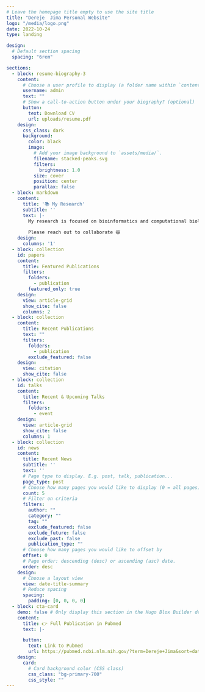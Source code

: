 ```yaml
---
# Leave the homepage title empty to use the site title
title: "Dereje  Jima Personal Website"
logo: "/media/logo.png"
date: 2022-10-24
type: landing

design:
  # Default section spacing
  spacing: "6rem"

sections:
  - block: resume-biography-3
    content:
      # Choose a user profile to display (a folder name within `content/authors/`)
      username: admin
      text: ""
      # Show a call-to-action button under your biography? (optional)
      button:
        text: Download CV
        url: uploads/resume.pdf
    design:
      css_class: dark
      background:
        color: black
        image:
          # Add your image background to `assets/media/`.
          filename: stacked-peaks.svg
          filters:
            brightness: 1.0
          size: cover
          position: center
          parallax: false
  - block: markdown
    content:
      title: '📚 My Research'
      subtitle: ''
      text: |-
        My research is focused on bioinformatics and computational biology, emphasizing high-throughput biological data analysis to integrate complex datasets and drive impactful discoveries. My expertise includes developing bioinformatics tools, performing advanced data analysis, and employing statistical modeling with applications in genomics, epigenomics, cancer genomics, immunology, and infectious diseases. As a Bioinformatics Liaison at the Center for Human Health and the Environment (CHHE), I collaborate with researchers across diverse disciplines, ensuring the effective integration of bioinformatics into a wide range of projects. My role involves contributing to bioinformatics initiatives, strategic research planning, and fostering collaborative efforts to address complex biological questions. Additionally, I guide and mentor PhD students, helping them navigate intricate bioinformatics challenges and develop essential research skills. I am committed to advancing scientific discovery and nurturing the next generation of researchers by creating cutting-edge tools and cultivating a dynamic, interdisciplinary research environment. My work aims to spark interest in the multidisciplinary nature of bioinformatics and its transformative potential for modern science.
        
        Please reach out to collaborate 😃
    design:
      columns: '1'
  - block: collection
    id: papers
    content:
      title: Featured Publications
      filters:
        folders:
          - publication
        featured_only: true
    design:
      view: article-grid
      show_cite: false
      columns: 2
  - block: collection
    content:
      title: Recent Publications
      text: ""
      filters:
        folders:
          - publication
        exclude_featured: false
    design:
      view: citation
      show_cite: false
  - block: collection
    id: talks
    content:
      title: Recent & Upcoming Talks
      filters:
        folders:
          - event
    design:
      view: article-grid
      show_cite: false
      columns: 1
  - block: collection
    id: news
    content:
      title: Recent News
      subtitle: ''
      text: ''
      # Page type to display. E.g. post, talk, publication...
      page_type: post
      # Choose how many pages you would like to display (0 = all pages)
      count: 5
      # Filter on criteria
      filters:
        author: ""
        category: ""
        tag: ""
        exclude_featured: false
        exclude_future: false
        exclude_past: false
        publication_type: ""
      # Choose how many pages you would like to offset by
      offset: 0
      # Page order: descending (desc) or ascending (asc) date.
      order: desc
    design:
      # Choose a layout view
      view: date-title-summary
      # Reduce spacing
      spacing:
        padding: [0, 0, 0, 0]
  - block: cta-card
    demo: false # Only display this section in the Hugo Blox Builder demo site
    content:
      title: 👉 Full Publication in Pubmed
      text: |-

      button:
        text: Link to Pubmed
        url: https://pubmed.ncbi.nlm.nih.gov/?term=Dereje+Jima&sort=date
    design:
      card:
        # Card background color (CSS class)
        css_class: "bg-primary-700"
        css_style: ""
---
```

